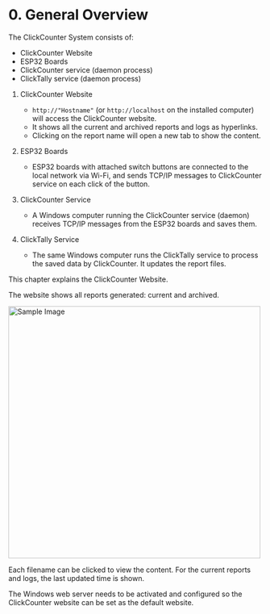 # 0. General Overview

The ClickCounter System consists of:

- ClickCounter Website
- ESP32 Boards
- ClickCounter service (daemon process)
- ClickTally service (daemon process)

1. ClickCounter Website
  
   - `http://"Hostname"` (or `http://localhost` on the installed computer) will access the ClickCounter website.
   - It shows all the current and archived reports and logs  as hyperlinks.
   - Clicking on the report name will open a new tab to show the content.

2. ESP32 Boards

   - ESP32 boards with attached switch buttons are connected to the local network via Wi-Fi, and sends TCP/IP messages to ClickCounter service on each click of the button.

3. ClickCounter Service

   - A Windows computer running the ClickCounter service (daemon) receives TCP/IP messages from the ESP32 boards and saves them.

4. ClickTally Service

   - The same Windows computer runs the ClickTally service to process the saved data by ClickCounter.  It updates the report files.

This chapter explains the ClickCounter Website.

The website shows all reports generated: current and archived.

<img src="https://github.com/leonschoi/ClickCount.en/assets/29897968/434b95a8-3963-4135-9c62-71753f798df1" alt="Sample Image" width="500"/>

Each filename can be clicked to view the content. For the current reports and logs, the last updated time is shown.

The Windows web server needs to be activated and configured so the ClickCounter website can be set as the default website.
